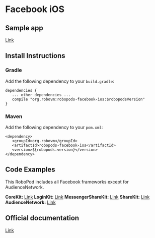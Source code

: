# Facebook iOS

## Sample app

[Link](https://github.com/robovm/robovm-samples/tree/master/robopods/facebook/ios)

## Install Instructions

### Gradle

Add the following dependency to your `build.gradle`:

```
dependencies {
   ... other dependencies ...
   compile "org.robovm:robopods-facebook-ios:$robopodsVersion"
}
```

### Maven

Add the following dependency to your `pom.xml`:

```
<dependency>
   <groupId>org.robovm</groupId>
   <artifactId>robopods-facebook-ios</artifactId>
   <version>${robopods.version}</version>
</dependency>
```

## Code Examples

This RoboPod includes all Facebook frameworks except for AudienceNetwork.

__CoreKit:__ [Link](../ios-core)
__LoginKit:__ [Link](../ios-login)
__MessengerShareKit:__ [Link](../ios-messenger)
__ShareKit:__ [Link](../ios-share)
__AudienceNetwork:__ [Link](../ios-audience)

## Official documentation

[Link](https://developers.facebook.com/docs/ios)